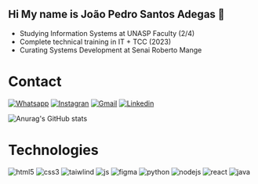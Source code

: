 ## Hi My name is João Pedro Santos Adegas 👋

<ul>
    <li>Studying Information Systems at UNASP Faculty (2/4)</li>
    <li>Complete technical training in IT + TCC (2023)</li>
    <li>Curating Systems Development at Senai Roberto Mange</li>
    
</ul>


# Contact
[![Whatsapp](https://img.shields.io/badge/WhatsApp-25D366?style=for-the-badge&logo=whatsapp&logoColor=white)](https://wa.me/19982783882)
[![Instagran](https://img.shields.io/badge/Instagram-E4405F?style=for-the-badge&logo=instagram&logoColor=white)](https://www.instagram.com/s.adegas/)
[![Gmail](https://img.shields.io/badge/Gmail-D14836?style=for-the-badge&logo=gmail&logoColor=white)](https://mail.google.com/mail/u/0/?tab=rm&ogbl#inbox)
[![Linkedin](https://img.shields.io/badge/LinkedIn-0077B5?style=for-the-badge&logo=linkedin&logoColor=white)](https://www.linkedin.com/in/jpadegas/)

![Anurag's GitHub stats](https://github-readme-stats.vercel.app/api?username=Joao-Adegas&show_icons=true&bg_color=00000000)

# Technologies

<div style="display:flex align-itens:center">
    <img alt="html5" src="https://img.shields.io/badge/HTML5-E34F26?style=for-the-badge&logo=html5&logoColor=white">
    <img alt="css3" src="https://img.shields.io/badge/CSS3-1572B6?style=for-the-badge&logo=css3&logoColor=white">
    <img alt="taiwlind" src="https://img.shields.io/badge/Tailwind_CSS-38B2AC?style=for-the-badge&logo=tailwind-css&logoColor=white">
    <img alt="js" src="https://img.shields.io/badge/JavaScript-F7DF1E?style=for-the-badge&logo=javascript&logoColor=black">
    <img alt="figma" src="https://img.shields.io/badge/Figma-F24E1E?style=for-the-badge&logo=figma&logoColor=white">
    <img alt="python" src="https://img.shields.io/badge/Python-14354C?style=for-the-badge&logo=python&logoColor=white">
    <img alt="nodejs" src="https://img.shields.io/badge/Node.js-43853D?style=for-the-badge&logo=node.js&logoColor=white">
    <img alt="react" src="https://img.shields.io/badge/React-20232A?style=for-the-badge&logo=react&logoColor=61DAFB">
    <img alt="java" src="https://img.shields.io/badge/Java-ED8B00?style=for-the-badge&logo=openjdk&logoColor=white"> 
</div>
